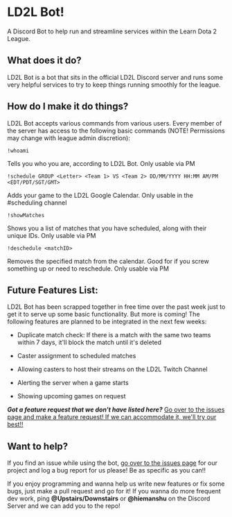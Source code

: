 # LD2L Bot!
A Discord Bot to help run and streamline services within the Learn Dota 2 League. 

## What does it do? ##
LD2L Bot is a bot that sits in the official LD2L Discord server and runs some very helpful services to try to keep things running smoothly for the league.

## How do I make it do things? ##
LD2L Bot accepts various commands from various users.  Every member of the server has access to the following basic commands (NOTE!  Permissions may change with league admin discretion):

    !whoami

Tells you who you are, according to LD2L Bot. Only usable via PM

    !schedule GROUP <Letter> <Team 1> VS <Team 2> DD/MM/YYYY HH:MM AM/PM <EDT/PDT/SGT/GMT>
Adds your game to the LD2L Google Calendar.  Only usable in the #scheduling channel

    !showMatches
Shows you a list of matches that you have scheduled, along with their unique IDs.  Only usable via PM

    !deschedule <matchID>
Removes the specified match from the calendar.  Good for if you screw something up or need to reschedule.  Only usable via PM

## Future Features List: ##
LD2L Bot has been scrapped together in free time over the past week just to get it to serve up some basic functionality.  But more is coming!  The following features are planned to be integrated in the next few weeks:

- Duplicate match check: If there is a match with the same two teams within 7 days, it'll block the match until it's deleted

- Caster assignment to scheduled matches

- Allowing casters to host their streams on the LD2L Twitch Channel

- Alerting the server when a game starts

- Showing upcoming games on request

***Got a feature request that we don't have listed here?***
[Go over to the issues page and make a feature request!  If we can accommodate it, we'll try our best!!](https://github.com/ammuench/ld2l-discord-bot/issues)

## Want to help? ##
If you find an issue while using the bot, [go over to the issues page](https://github.com/ammuench/ld2l-discord-bot/issues) for our project and log a bug report for us please!  Be as specific as you can!!

If you enjoy programming and wanna help us write new features or fix some bugs, just make a pull request and go for it!  If you wanna do more frequent dev work, ping **@Upstairs/Downstairs** or **@hiemanshu** on the Discord Server and we can add you to the repo!

